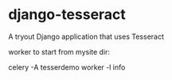 # django-tesseract
A tryout Django application that uses Tesseract




worker to start from mysite dir:

celery -A tesserdemo worker -l info
